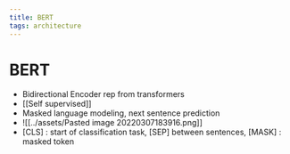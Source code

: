 ```yaml
---
title: BERT
tags: architecture
---
```


# BERT
- Bidirectional Encoder rep from transformers
- [[Self supervised]]
- Masked language modeling, next sentence prediction
- ![[../assets/Pasted image 20220307183916.png]]
- [CLS] : start of classification task, [SEP] between sentences, [MASK] : masked token


































